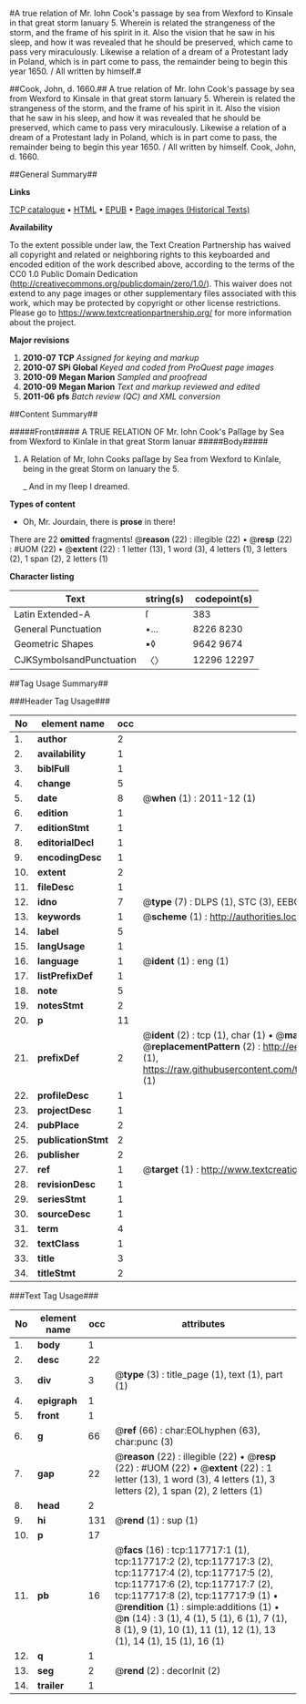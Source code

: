 #A true relation of Mr. Iohn Cook's passage by sea from Wexford to Kinsale in that great storm Ianuary 5. Wherein is related the strangeness of the storm, and the frame of his spirit in it. Also the vision that he saw in his sleep, and how it was revealed that he should be preserved, which came to pass very miraculously. Likewise a relation of a dream of a Protestant lady in Poland, which is in part come to pass, the remainder being to begin this year 1650. / All written by himself.#

##Cook, John, d. 1660.##
A true relation of Mr. Iohn Cook's passage by sea from Wexford to Kinsale in that great storm Ianuary 5. Wherein is related the strangeness of the storm, and the frame of his spirit in it. Also the vision that he saw in his sleep, and how it was revealed that he should be preserved, which came to pass very miraculously. Likewise a relation of a dream of a Protestant lady in Poland, which is in part come to pass, the remainder being to begin this year 1650. / All written by himself.
Cook, John, d. 1660.

##General Summary##

**Links**

[TCP catalogue](http://www.ota.ox.ac.uk/tcp/)  • 
[HTML](http://tei.it.ox.ac.uk/tcp/Texts-HTML/free/A80/A80409.html)  • 
[EPUB](http://tei.it.ox.ac.uk/tcp/Texts-EPUB/free/A80/A80409.epub) • 
[Page images (Historical Texts)](https://historicaltexts.jisc.ac.uk/eebo-99865474e)

**Availability**

To the extent possible under law, the Text Creation Partnership has waived all copyright and related or neighboring rights to this keyboarded and encoded edition of the work described above, according to the terms of the CC0 1.0 Public Domain Dedication (http://creativecommons.org/publicdomain/zero/1.0/). This waiver does not extend to any page images or other supplementary files associated with this work, which may be protected by copyright or other license restrictions. Please go to https://www.textcreationpartnership.org/ for more information about the project.

**Major revisions**

1. __2010-07__ __TCP__ *Assigned for keying and markup*
1. __2010-07__ __SPi Global__ *Keyed and coded from ProQuest page images*
1. __2010-09__ __Megan Marion__ *Sampled and proofread*
1. __2010-09__ __Megan Marion__ *Text and markup reviewed and edited*
1. __2011-06__ __pfs__ *Batch review (QC) and XML conversion*

##Content Summary##

#####Front#####
A TRUE RELATION OF Mr. Iohn Cook's Paſſage by Sea from Wexford to Kinſale in that great Storm Ianuar
#####Body#####

1. A Relation of Mr, Iohn Cooks paſſage by Sea from Wexford to Kinſale, being in the great Storm on Ianuary the 5.

    _ And in my ſleep I dreamed.

**Types of content**

  * Oh, Mr. Jourdain, there is **prose** in there!

There are 22 **omitted** fragments! 
 @__reason__ (22) : illegible (22)  •  @__resp__ (22) : #UOM (22)  •  @__extent__ (22) : 1 letter (13), 1 word (3), 4 letters (1), 3 letters (2), 1 span (2), 2 letters (1)

**Character listing**


|Text|string(s)|codepoint(s)|
|---|---|---|
|Latin Extended-A|ſ|383|
|General Punctuation|•…|8226 8230|
|Geometric Shapes|▪◊|9642 9674|
|CJKSymbolsandPunctuation|〈〉|12296 12297|

##Tag Usage Summary##

###Header Tag Usage###

|No|element name|occ|attributes|
|---|---|---|---|
|1.|__author__|2||
|2.|__availability__|1||
|3.|__biblFull__|1||
|4.|__change__|5||
|5.|__date__|8| @__when__ (1) : 2011-12 (1)|
|6.|__edition__|1||
|7.|__editionStmt__|1||
|8.|__editorialDecl__|1||
|9.|__encodingDesc__|1||
|10.|__extent__|2||
|11.|__fileDesc__|1||
|12.|__idno__|7| @__type__ (7) : DLPS (1), STC (3), EEBO-CITATION (1), PROQUEST (1), VID (1)|
|13.|__keywords__|1| @__scheme__ (1) : http://authorities.loc.gov/ (1)|
|14.|__label__|5||
|15.|__langUsage__|1||
|16.|__language__|1| @__ident__ (1) : eng (1)|
|17.|__listPrefixDef__|1||
|18.|__note__|5||
|19.|__notesStmt__|2||
|20.|__p__|11||
|21.|__prefixDef__|2| @__ident__ (2) : tcp (1), char (1)  •  @__matchPattern__ (2) : ([0-9\-]+):([0-9IVX]+) (1), (.+) (1)  •  @__replacementPattern__ (2) : http://eebo.chadwyck.com/downloadtiff?vid=$1&page=$2 (1), https://raw.githubusercontent.com/textcreationpartnership/Texts/master/tcpchars.xml#$1 (1)|
|22.|__profileDesc__|1||
|23.|__projectDesc__|1||
|24.|__pubPlace__|2||
|25.|__publicationStmt__|2||
|26.|__publisher__|2||
|27.|__ref__|1| @__target__ (1) : http://www.textcreationpartnership.org/docs/. (1)|
|28.|__revisionDesc__|1||
|29.|__seriesStmt__|1||
|30.|__sourceDesc__|1||
|31.|__term__|4||
|32.|__textClass__|1||
|33.|__title__|3||
|34.|__titleStmt__|2||


###Text Tag Usage###

|No|element name|occ|attributes|
|---|---|---|---|
|1.|__body__|1||
|2.|__desc__|22||
|3.|__div__|3| @__type__ (3) : title_page (1), text (1), part (1)|
|4.|__epigraph__|1||
|5.|__front__|1||
|6.|__g__|66| @__ref__ (66) : char:EOLhyphen (63), char:punc (3)|
|7.|__gap__|22| @__reason__ (22) : illegible (22)  •  @__resp__ (22) : #UOM (22)  •  @__extent__ (22) : 1 letter (13), 1 word (3), 4 letters (1), 3 letters (2), 1 span (2), 2 letters (1)|
|8.|__head__|2||
|9.|__hi__|131| @__rend__ (1) : sup (1)|
|10.|__p__|17||
|11.|__pb__|16| @__facs__ (16) : tcp:117717:1 (1), tcp:117717:2 (2), tcp:117717:3 (2), tcp:117717:4 (2), tcp:117717:5 (2), tcp:117717:6 (2), tcp:117717:7 (2), tcp:117717:8 (2), tcp:117717:9 (1)  •  @__rendition__ (1) : simple:additions (1)  •  @__n__ (14) : 3 (1), 4 (1), 5 (1), 6 (1), 7 (1), 8 (1), 9 (1), 10 (1), 11 (1), 12 (1), 13 (1), 14 (1), 15 (1), 16 (1)|
|12.|__q__|1||
|13.|__seg__|2| @__rend__ (2) : decorInit (2)|
|14.|__trailer__|1||
